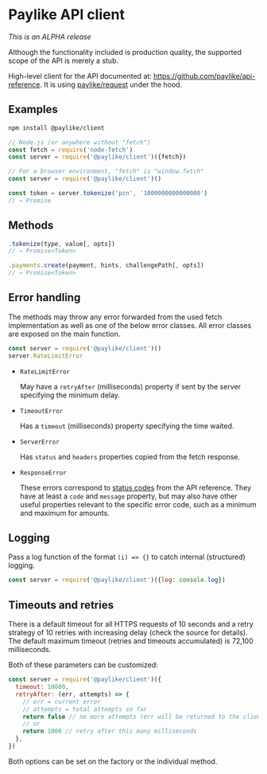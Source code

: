 # Paylike API client

_This is an ALPHA release_

Although the functionality included is production quality, the supported scope
of the API is merely a stub.

High-level client for the API documented at:
https://github.com/paylike/api-reference. It is using
[paylike/request](https://www.npmjs.com/package/@paylike/request) under the
hood.

## Examples

```sh
npm install @paylike/client
```

```js
// Node.js (or anywhere without "fetch")
const fetch = require('node-fetch')
const server = require('@paylike/client')({fetch})

// For a browser environment, "fetch" is "window.fetch"
const server = require('@paylike/client')()

const token = server.tokenize('pcn', '1000000000000000')
// → Promise
```

## Methods

```js
.tokenize(type, value[, opts])
// → Promise<Token>
```

```js
.payments.create(payment, hints, challengePath[, opts])
// → Promise<Token>
```

## Error handling

The methods may throw any error forwarded from the used fetch implementation as
well as one of the below error classes. All error classes are exposed on the
main function.

```js
const server = require('@paylike/client')()
server.RateLimitError
```

- `RateLimitError`

  May have a `retryAfter` (milliseconds) property if sent by the server
  specifying the minimum delay.

- `TimeoutError`

  Has a `timeout` (milliseconds) property specifying the time waited.

- `ServerError`

  Has `status` and `headers` properties copied from the fetch response.

- `ResponseError`

  These errors correspond to
  [status codes](https://github.com/paylike/api-reference/blob/master/status-codes.md)
  from the API reference. They have at least a `code` and `message` property,
  but may also have other useful properties relevant to the specific error code,
  such as a minimum and maximum for amounts.

## Logging

Pass a log function of the format `(i) => {}` to catch internal (structured)
logging.

```js
const server = require('@paylike/client')({log: console.log})
```

## Timeouts and retries

There is a default timeout for all HTTPS requests of 10 seconds and a retry
strategy of 10 retries with increasing delay (check the source for details). The
default maximum timeout (retries and timeouts accumulated) is 72,100
milliseconds.

Both of these parameters can be customized:

```js
const server = require('@paylike/client')({
  timeout: 10000,
  retryAfter: (err, attempts) => {
    // err = current error
    // attempts = total attempts so far
    return false // no more attempts (err will be returned to the client)
    // or
    return 1000 // retry after this many milliseconds
  },
})
```

Both options can be set on the factory or the individual method.
